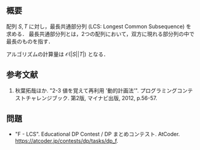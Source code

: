 ## 概要

配列 $S, T$ に対し，最長共通部分列 (LCS: Longest Common Subsequence) を求める．
最長共通部分列とは，2つの配列において，双方に現れる部分列の中で最長のものを指す．

アルゴリズムの計算量は $\mathcal{O}(\lvert S \rvert \lvert T \rvert)$ となる．


## 参考文献

1. 秋葉拓哉ほか. "2-3 値を覚えて再利用 '動的計画法'". プログラミングコンテストチャレンジブック. 第2版, マイナビ出版, 2012, p.56-57.


## 問題

- "F - LCS". Educational DP Contest / DP まとめコンテスト. AtCoder. <https://atcoder.jp/contests/dp/tasks/dp_f>.

